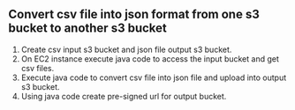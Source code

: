 ## Convert csv file into json format from one s3 bucket to another s3 bucket

1. Create csv input s3 bucket and json file output s3 bucket.
2. On EC2 instance execute java code to access the input bucket and get csv files.
3. Execute java code to convert csv file into json file and upload into output s3 bucket.
4. Using java code create pre-signed url for output bucket.
